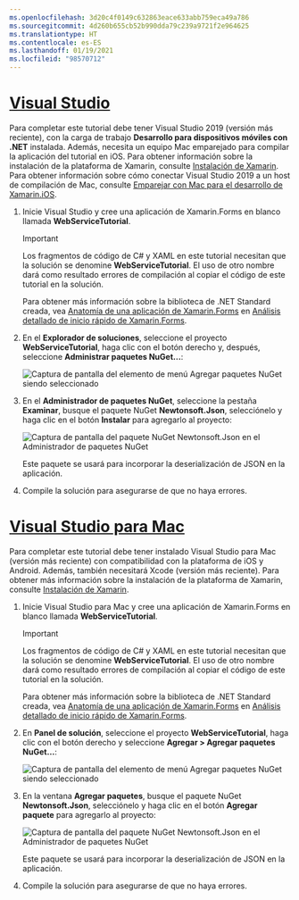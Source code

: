 ```yaml
---
ms.openlocfilehash: 3d20c4f0149c632863eace633abb759eca49a786
ms.sourcegitcommit: 4d260b655cb52b990dda79c239a9721f2e964625
ms.translationtype: HT
ms.contentlocale: es-ES
ms.lasthandoff: 01/19/2021
ms.locfileid: "98570712"
---
```

# <a name="visual-studio"></a>[Visual Studio](#tab/vswin)

Para completar este tutorial debe tener Visual Studio 2019 (versión más reciente), con la carga de trabajo **Desarrollo para dispositivos móviles con .NET** instalada. Además, necesita un equipo Mac emparejado para compilar la aplicación del tutorial en iOS. Para obtener información sobre la instalación de la plataforma de Xamarin, consulte [Instalación de Xamarin](~/get-started/installation/index.md). Para obtener información sobre cómo conectar Visual Studio 2019 a un host de compilación de Mac, consulte [Emparejar con Mac para el desarrollo de Xamarin.iOS](~/ios/get-started/installation/windows/connecting-to-mac/index.md).

1. Inicie Visual Studio y cree una aplicación de Xamarin.Forms en blanco llamada **WebServiceTutorial**.

    > [!IMPORTANT]
    > Los fragmentos de código de C# y XAML en este tutorial necesitan que la solución se denomine **WebServiceTutorial**. El uso de otro nombre dará como resultado errores de compilación al copiar el código de este tutorial en la solución.

    Para obtener más información sobre la biblioteca de .NET Standard creada, vea [Anatomía de una aplicación de Xamarin.Forms](~/get-started/first-app/index.md) en [Análisis detallado de inicio rápido de Xamarin.Forms](~/get-started/first-app/index.md).

1. En el **Explorador de soluciones**, seleccione el proyecto **WebServiceTutorial**, haga clic con el botón derecho y, después, seleccione **Administrar paquetes NuGet…**:

    ![Captura de pantalla del elemento de menú Agregar paquetes NuGet siendo seleccionado](../images/vs/add-nuget-packages.png "Elemento de menú Agregar paquetes NuGet")

1. En el **Administrador de paquetes NuGet**, seleccione la pestaña **Examinar**, busque el paquete NuGet **Newtonsoft.Json**, selecciónelo y haga clic en el botón **Instalar** para agregarlo al proyecto:

    ![Captura de pantalla del paquete NuGet Newtonsoft.Json en el Administrador de paquetes NuGet](../images/vs/add-package.png "Paquete Newtonsoft.Json NuGet Package")

    Este paquete se usará para incorporar la deserialización de JSON en la aplicación.

1. Compile la solución para asegurarse de que no haya errores.

# <a name="visual-studio-for-mac"></a>[Visual Studio para Mac](#tab/vsmac)

Para completar este tutorial debe tener instalado Visual Studio para Mac (versión más reciente) con compatibilidad con la plataforma de iOS y Android. Además, también necesitará Xcode (versión más reciente). Para obtener más información sobre la instalación de la plataforma de Xamarin, consulte [Instalación de Xamarin](~/get-started/installation/index.md).

1. Inicie Visual Studio para Mac y cree una aplicación de Xamarin.Forms en blanco llamada **WebServiceTutorial**.

    > [!IMPORTANT]
    > Los fragmentos de código de C# y XAML en este tutorial necesitan que la solución se denomine **WebServiceTutorial**. El uso de otro nombre dará como resultado errores de compilación al copiar el código de este tutorial en la solución.

    Para obtener más información sobre la biblioteca de .NET Standard creada, vea [Anatomía de una aplicación de Xamarin.Forms](~/get-started/first-app/index.md) en [Análisis detallado de inicio rápido de Xamarin.Forms](~/get-started/first-app/index.md).

1. En **Panel de solución**, seleccione el proyecto **WebServiceTutorial**, haga clic con el botón derecho y seleccione **Agregar > Agregar paquetes NuGet…**:

    ![Captura de pantalla del elemento de menú Agregar paquetes NuGet siendo seleccionado](../images/vsmac/add-nuget-packages.png "Elemento de menú Agregar paquetes NuGet")

1. En la ventana **Agregar paquetes**, busque el paquete NuGet **Newtonsoft.Json**, selecciónelo y haga clic en el botón **Agregar paquete** para agregarlo al proyecto:

    ![Captura de pantalla del paquete NuGet Newtonsoft.Json en el Administrador de paquetes NuGet](../images/vsmac/add-package.png "Paquete Newtonsoft.Json NuGet Package")

    Este paquete se usará para incorporar la deserialización de JSON en la aplicación.

1. Compile la solución para asegurarse de que no haya errores.
